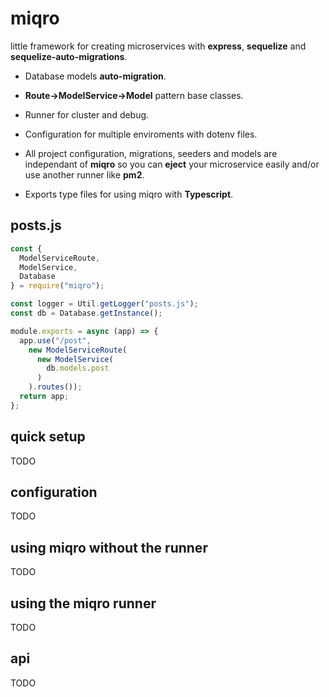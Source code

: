 # miqro

little framework for creating microservices with **express**, **sequelize** and **sequelize-auto-migrations**.

- Database models **auto-migration**.

- **Route->ModelService->Model** pattern base classes.

- Runner for cluster and debug.

- Configuration for multiple enviroments with dotenv files.
  
- All project configuration, migrations, seeders and models are independant of **miqro** so you can **eject** your microservice easily and/or use another runner like **pm2**.

- Exports type files for using miqro with **Typescript**.


## posts.js

```javascript
const {
  ModelServiceRoute, 
  ModelService,
  Database
} = require("miqro");

const logger = Util.getLogger("posts.js");
const db = Database.getInstance();

module.exports = async (app) => {
  app.use("/post", 
    new ModelServiceRoute(
      new ModelService(
        db.models.post
      )
    ).routes());
  return app;
};
```

## quick setup

TODO

## configuration

TODO

## using miqro without the runner

TODO

## using the miqro runner

TODO

## api

TODO
